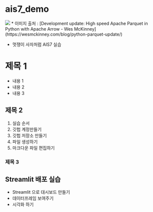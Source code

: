 # ais7_demo


<img src="https://wesmckinney.com/images/parquet_benchmarks.png">
* 이미지 출처 : [Development update: High speed Apache Parquet in Python with Apache Arrow - Wes McKinney](https://wesmckinney.com/blog/python-parquet-update/)


* 멋쟁이 사자처럼 AIS7 실습

# 제목 1
* 내용 1
* 내용 2
* 내용 3

## 제목 2
1. 실습 순서
2. 깃헙 계정만들기
3. 깃헙 저장소 만들기
4. 파일 생성하기
5. 마크다운 파일 편집하기

### 제목 3


## Streamlit 배포 실습
* Streamlit 으로 대시보드 만들기
* 데이터프레임 보여주기
* 시각화 하기
